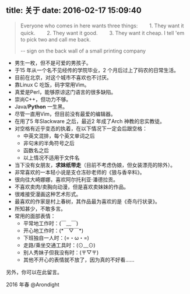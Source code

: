 title: 关于
date: 2016-02-17 15:09:40
---

> Everyone who comes in here wants three things:
>　　1. They want it quick.
>　　2. They want it good.
>　　3. They want it cheap.
> I tell 'em to pick two and call me back.
>
> -- sign on the back wall of a small printing company

+ 男生一枚，但不是可爱的男孩子。
+ 于15 年从一个名不见经传的学院毕业，2 个月后过上了码农的日常生活。
+ 目前在北京，对这个城市不喜欢也不讨厌。
+ 靠Linux C 吃饭，码字常用Vim。
+ 真爱是Perl，能够原谅这门语言的很多缺陷。
+ 崇尚C++，但功力不够。
+ Java/**Python** 一生黑。
+ 尽管一直用Vim，但目前没有最爱的编辑器。
+ 在用了5 年Slackware 之后，最近2 年成了Arch 神教的忠实教徒。
+ 对空格有近乎变态的执着，在以下情况下一定会后跟空格：
    * 中英文混排，每个英文单词之后
    * 非句末的半角符号之后
    * 函数名之后
    * 以上情况不适用于文件名
+ 当下没有女朋友，**求妹纸带走**（目前不考虑伪娘，但女装漂亮的除外）。
+ 非常喜欢的一本轻小说是支仓冻砂老师的《狼与香辛料》。
+ 很向往大崎娜娜，喜欢阿尔托利亚·潘德拉贡。
+ 不喜欢卖肉/卖胸向动漫，但是喜欢卖妹妹的作品。
+ 很难接受漫画这种艺术形式。
+ 最喜欢的作家是村上春树，其作品最为喜欢的是《奇鸟行状录》。
+ 所知甚少，不敢多言。
+ 常用的面部表情：
    * 平常地工作时：(￣﹏￣)
    * 开心地工作时：(\*￣▽￣\*)
    * 下班独自一人时：(=・ω・=)
    * 走路/乘坐交通工具时：(⊙﹏⊙)
    * 别人秀妹子但我没有时：(〒▽〒)
    * 其他不开心的表情就不放了，因为真的不好看……

另外，你可以在此留言。

2016 年春
@Arondight


